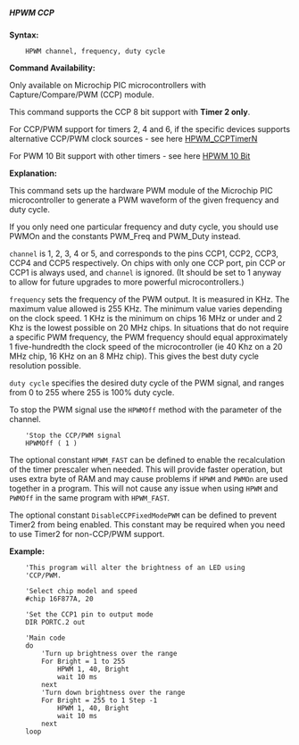 <div class="section">

<div class="titlepage">

<div>

<div>

##### <span id="_hpwm_ccp"></span>HPWM CCP

</div>

</div>

</div>

<span class="strong">**Syntax:**</span>

``` screen
    HPWM channel, frequency, duty cycle
```

<span class="strong">**Command Availability:**</span>

Only available on Microchip PIC microcontrollers with
Capture/Compare/PWM (CCP) module.

This command supports the CCP 8 bit support with <span
class="strong">**Timer 2 only**</span>.  

For CCP/PWM support for timers 2, 4 and 6, if the specific devices
supports alternative CCP/PWM clock sources - see here
<a href="_hpwm_ccptimern.html" class="link" title="HPWM_CCPTimerN">HPWM_CCPTimerN</a>

For PWM 10 Bit support with other timers - see here
<a href="_hpwm_10_bit.html" class="link" title="HPWM 10 Bit">HPWM 10 Bit</a>

<span class="strong">**Explanation:**</span>

This command sets up the hardware PWM module of the Microchip PIC
microcontroller to generate a PWM waveform of the given frequency and
duty cycle.  

If you only need one particular frequency and duty cycle, you should use
PWMOn and the constants PWM\_Freq and PWM\_Duty instead.

`channel` is 1, 2, 3, 4 or 5, and corresponds to the pins CCP1, CCP2,
CCP3, CCP4 and CCP5 respectively. On chips with only one CCP port, pin
CCP or CCP1 is always used, and `channel` is ignored. (It should be set
to 1 anyway to allow for future upgrades to more powerful
microcontrollers.)

`frequency` sets the frequency of the PWM output. It is measured in KHz.
The maximum value allowed is 255 KHz. The minimum value varies depending
on the clock speed. 1 KHz is the minimum on chips 16 MHz or under and 2
Khz is the lowest possible on 20 MHz chips. In situations that do not
require a specific PWM frequency, the PWM frequency should equal
approximately 1 five-hundredth the clock speed of the microcontroller
(ie 40 Khz on a 20 MHz chip, 16 KHz on an 8 MHz chip). This gives the
best duty cycle resolution possible.

`duty cycle` specifies the desired duty cycle of the PWM signal, and
ranges from 0 to 255 where 255 is 100% duty cycle.

To stop the PWM signal use the `HPWMOff` method with the parameter of
the channel.

``` screen
    'Stop the CCP/PWM signal
    HPWMOff ( 1 )
```

The optional constant `HPWM_FAST` can be defined to enable the
recalculation of the timer prescaler when needed. This will provide
faster operation, but uses extra byte of RAM and may cause problems if
`HPWM` and `PWMOn` are used together in a program. This will not cause
any issue when using `HPWM` and `PWMOff` in the same program with
`HPWM_FAST`.

The optional constant `DisableCCPFixedModePWM` can be defined to prevent
Timer2 from being enabled. This constant may be required when you need
to use Timer2 for non-CCP/PWM support.

<span class="strong">**Example:**</span>

``` screen
    'This program will alter the brightness of an LED using
    'CCP/PWM.

    'Select chip model and speed
    #chip 16F877A, 20

    'Set the CCP1 pin to output mode
    DIR PORTC.2 out

    'Main code
    do
        'Turn up brightness over the range
        For Bright = 1 to 255
            HPWM 1, 40, Bright
            wait 10 ms
        next
        'Turn down brightness over the range
        For Bright = 255 to 1 Step -1
            HPWM 1, 40, Bright
            wait 10 ms
        next
    loop
```

</div>
